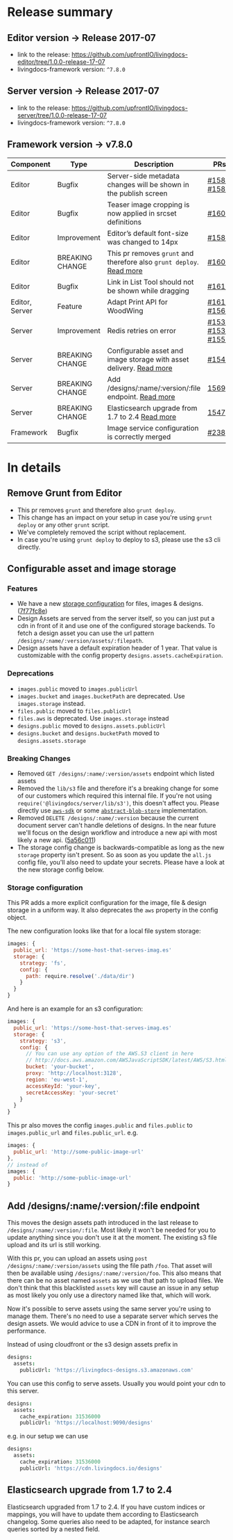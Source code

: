 
# Release summary

## Editor version -> Release 2017-07

- link to the release: https://github.com/upfrontIO/livingdocs-editor/tree/1.0.0-release-17-07
- livingdocs-framework version: `^7.8.0`

## Server version -> Release 2017-07

- link to the release: https://github.com/upfrontIO/livingdocs-server/tree/1.0.0-release-17-07
- livingdocs-framework version: `^7.8.0`

## Framework version -> v7.8.0

Component | Type | Description | PRs | Issues
--- | --- | --- | --- | ---
Editor | Bugfix | Server-side metadata changes will be shown in the publish screen | [#1588](https://github.com/upfrontIO/livingdocs-editor/pull/1588), [#1585](https://github.com/upfrontIO/livingdocs-editor/pull/1585) | [#1325](https://github.com/upfrontIO/livingdocs-planning/issues/1325), [#1261](https://github.com/upfrontIO/livingdocs-planning/issues/1261)
Editor | Bugfix | Teaser image cropping is now applied in srcset definitions | [#1606](https://github.com/upfrontIO/livingdocs-editor/pull/1606) | [#1258](https://github.com/upfrontIO/livingdocs-planning/issues/1258)
Editor | Improvement | Editor’s default font-size was changed to 14px | [#1587](https://github.com/upfrontIO/livingdocs-editor/pull/1587) | [#1029](https://github.com/upfrontIO/livingdocs-planning/issues/1029)
Editor | BREAKING CHANGE | This pr removes `grunt` and therefore also `grunt deploy`. [Read more](#remove-grunt-from-editor) | [#1608](https://github.com/upfrontIO/livingdocs-editor/pull/1608) | -
Editor | Bugfix | Link in List Tool should not be shown while dragging | [#1615](https://github.com/upfrontIO/livingdocs-editor/pull/1615) | [#1224](https://github.com/upfrontIO/livingdocs-planning/issues/1224)
Editor, Server | Feature | Adapt Print API for WoodWing | [#1611](https://github.com/upfrontIO/livingdocs-editor/pull/1611), [#1567](https://github.com/upfrontIO/livingdocs-server/pull/1567) | -
Server | Improvement | Redis retries on error | [#1534](https://github.com/upfrontIO/livingdocs-server/pull/1534), [#1530](https://github.com/upfrontIO/livingdocs-server/pull/1530), [#1552](https://github.com/upfrontIO/livingdocs-server/pull/1552) | [#1231](https://github.com/upfrontIO/livingdocs-planning/issues/1231)
Server | BREAKING CHANGE | Configurable asset and image storage with asset delivery. [Read more](#configurable-asset-and-image-storage) | [#1546](https://github.com/upfrontIO/livingdocs-server/pull/1546) | [#1222](https://github.com/upfrontIO/livingdocs-planning/issues/1222)
Server | BREAKING CHANGE | Add /designs/:name/:version/:file endpoint. [Read more](#add-designsnameversionfile-endpoint) | [1569](https://github.com/upfrontIO/livingdocs-server/pull/1569) | -
Server | BREAKING CHANGE | Elasticsearch upgrade from 1.7 to 2.4 [Read more](#elasticsearch-upgrade-from-17-to-24) | [1547](https://github.com/upfrontIO/livingdocs-server/pull/1547) | [#1281](https://github.com/upfrontIO/livingdocs-planning/issues/1281)
Framework | Bugfix | Image service configuration is correctly merged | [#238](https://github.com/upfrontIO/livingdocs-framework/pull/238) | [#1229](https://github.com/upfrontIO/livingdocs-planning/issues/1229), [#1216](https://github.com/upfrontIO/livingdocs-planning/issues/1216)

# In details

## Remove Grunt from Editor

- This pr removes `grunt` and therefore also `grunt deploy`.
- This change has an impact on your setup in case you're using `grunt deploy` or any other `grunt` script.
- We've completely removed the script without replacement.
- In case you're using `grunt deploy` to deploy to s3, please use the s3 cli directly.

## Configurable asset and image storage

### Features
  - We have a new [storage configuration](#user-content-storage-configuration) for files, images & designs. ([7f77fc8e](https://github.com/upfrontIO/livingdocs-server/commit/7f77fc8e))
  - Design Assets are served from the server itself, so you can just put a cdn in front of it and use one of the configured storage backends. To fetch a design asset you can use the url pattern `/designs/:name/:version/assets/:filepath`.
  - Design assets have a default expiration header of 1 year. That value is customizable with the config property `designs.assets.cacheExpiration`.

### Deprecations
  - `images.public` moved to `images.publicUrl`
  - `images.bucket` and `images.bucketPath` are deprecated. Use `images.storage` instead.
  - `files.public` moved to `files.publicUrl`
  - `files.aws` is deprecated. Use `images.storage` instead
  - `designs.public` moved to `designs.assets.publicUrl`
  - `designs.bucket` and `designs.bucketPath` moved to `designs.assets.storage`

### Breaking Changes
  - Removed `GET /designs/:name/:version/assets` endpoint which listed assets
  - Removed the `lib/s3` file and therefore it's a breaking change for some of our customers which required this internal file. If you're not using `require('@livingdocs/server/lib/s3')`, this doesn't affect you. Please directly use [`aws-sdk`](https://npm.im/aws-sdk) or some [`abstract-blob-store`](https://npm.im/abstract-blob-store) implementation.
  - Removed `DELETE /designs/:name/:version` because the current document server can't handle deletions of designs. In the near future we'll focus on the design workflow and introduce a new api with most likely a new api. ([5a56c011](https://github.com/upfrontIO/livingdocs-server/commit/5a56c011))
  - The storage config change is backwards-compatible as long as the new `storage` property isn't present. So as soon as you update the `all.js` config file, you'll also need to update your secrets. Please have a look at the new storage config below.

### Storage configuration
  This PR adds a more explicit configuration for the image, file & design storage in a uniform way.
  It also deprecates the `aws` property in the config object.

  The new configuration looks like that for a local file system storage:
  ```js
  images: {
    public_url: 'https://some-host-that-serves-imag.es'
    storage: {
      strategy: 'fs',
      config: {
        path: require.resolve('./data/dir')
      }
    }
  }
  ```

  And here is an example for an s3 configuration:
  ```js
  images: {
    public_url: 'https://some-host-that-serves-imag.es'
    storage: {
      strategy: 's3',
      config: {
        // You can use any option of the AWS.S3 client in here
        // http://docs.aws.amazon.com/AWSJavaScriptSDK/latest/AWS/S3.html#constructor_details
        bucket: 'your-bucket',
        proxy: 'http://localhost:3128',
        region: 'eu-west-1',
        accessKeyId: 'your-key',
        secretAccessKey: 'your-secret'
      }
    }
  }
  ```

  This pr also moves the config `images.public` and `files.public` to `images.public_url` and `files.public_url`.
  e.g.
  ```js
  images: {
    public_url: 'http://some-public-image-url'
  },
  // instead of
  images: {
    public: 'http://some-public-image-url'
  }
  ```

## Add /designs/:name/:version/:file endpoint

This moves the design assets path introduced in the last release to `/designs/:name/:version/:file`. Most likely it won't be needed for you to update anything since you don't use it at the moment. The existing s3 file upload and its url is still working.

With this pr, you can upload an assets using `post /designs/:name/:version/assets` using the file path `/foo`. That asset will then be available using `/designs/:name/:version/foo`. This also means that there can be no asset named `assets` as we use that path to upload files. We don't think that this blacklisted `assets` key will cause an issue in any setup as most likely you only use a directory named like that, which will work.

Now it's possible to serve assets using the same server you're using to manage them. There's no need to use a separate server which serves the design assets. We would advice to use a CDN in front of it to improve the performance.

Instead of using cloudfront or the s3 design assets prefix in 
```coffee
designs:
  assets:
    publicUrl: 'https://livingdocs-designs.s3.amazonaws.com'
```

You can use this config to serve assets.
Usually you would point your cdn to this server.
```coffee
designs:
  assets:
    cache_expiration: 31536000
    publicUrl: 'https://localhost:9090/designs'
```

e.g. in our setup we can use
```coffee
designs:
  assets:
    cache_expiration: 31536000
    publicUrl: 'https://cdn.livingdocs.io/designs'
```

## Elasticsearch upgrade from 1.7 to 2.4

Elasticsearch upgraded from 1.7 to 2.4. If you have custom indices or mappings, you will have to update them according to Elasticsearch changelog. Some queries also need to be adapted, for instance search queries sorted by a nested field.


